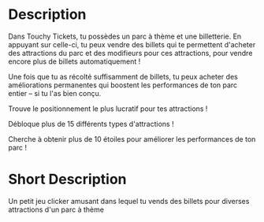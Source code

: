 # Description
Dans Touchy Tickets, tu possèdes un parc à thème et une billetterie. En appuyant sur celle-ci, tu peux vendre des billets qui te permettent d'acheter des attractions du parc et des modifieurs pour ces attractions, pour vendre encore plus de billets automatiquement !

Une fois que tu as récolté suffisamment de billets, tu peux acheter des améliorations permanentes qui boostent les performances de ton parc entier – si tu l'as bien conçu.

Trouve le positionnement le plus lucratif pour tes attractions !

Débloque plus de 15 différents types d'attractions !

Cherche à obtenir plus de 10 étoiles pour améliorer les performances de ton parc !

# Short Description
Un petit jeu clicker amusant dans lequel tu vends des billets pour diverses attractions d'un parc à thème
